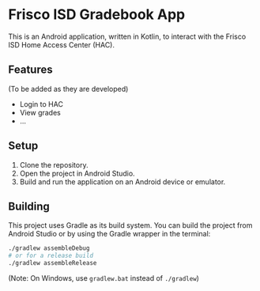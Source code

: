 # Frisco ISD Gradebook App

This is an Android application, written in Kotlin, to interact with the Frisco ISD Home Access Center (HAC).

## Features

(To be added as they are developed)

*   Login to HAC
*   View grades
*   ...

## Setup

1.  Clone the repository.
2.  Open the project in Android Studio.
3.  Build and run the application on an Android device or emulator.

## Building

This project uses Gradle as its build system. You can build the project from Android Studio or by using the Gradle wrapper in the terminal:

```bash
./gradlew assembleDebug 
# or for a release build
./gradlew assembleRelease
```

(Note: On Windows, use `gradlew.bat` instead of `./gradlew`)
